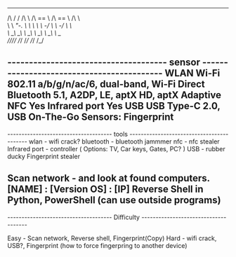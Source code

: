   __  __     __     ______   ______   __   
 /\ \/ /    /\ \   /\  == \ /\  == \ /\ \  
 \ \  _"-.  \ \ \  \ \  _-/ \ \  _-/ \ \ \
  \ \_\ \_\  \ \_\  \ \_\    \ \_\    \ \_\
   \/_/\/_/   \/_/   \/_/     \/_/     \/_/


------------------------------------- sensor ------------------------------------------
WLAN	Wi-Fi 802.11 a/b/g/n/ac/6, dual-band, Wi-Fi Direct
Bluetooth	5.1, A2DP, LE, aptX HD, aptX Adaptive
NFC	Yes
Infrared port	Yes
USB	USB Type-C 2.0, USB On-The-Go
Sensors:
Fingerprint
--------------------------------------------------------------------------------------



------------------------------------- tools ------------------------------------------
wlan - wifi crack?
bluetooth - bluetooth jammmer
nfc - nfc stealer
Infrared port - controller ( Options: TV, Car keys, Gates, PC? )
USB - rubber ducky
Fingerprint stealer

Scan network - and look at found computers. [NAME] : [Version OS] : [IP]
Reverse Shell in Python, PowerShell (can use outside programs)
--------------------------------------------------------------------------------------





------------------------------------- Difficulty -------------------------------------

Easy - Scan network, Reverse shell, Fingerprint(Copy)
Hard - wifi crack, USB?, Fingerprint (how to force fingerpring to another device)
